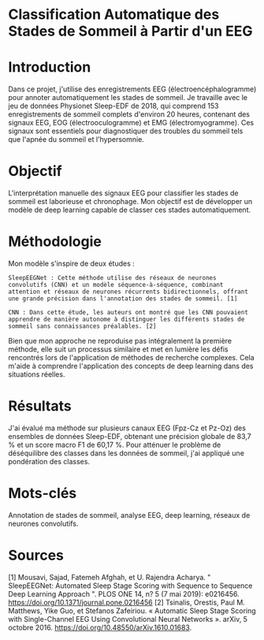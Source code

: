# Classification Automatique des Stades de Sommeil à Partir d'un EEG

# Introduction

Dans ce projet, j'utilise des enregistrements EEG (électroencéphalogramme) pour annoter automatiquement les stades de sommeil. Je travaille avec le jeu de données Physionet Sleep-EDF de 2018, qui comprend 153 enregistrements de sommeil complets d'environ 20 heures, contenant des signaux EEG, EOG (électrooculogramme) et EMG (électromyogramme). Ces signaux sont essentiels pour diagnostiquer des troubles du sommeil tels que l'apnée du sommeil et l'hypersomnie.

# Objectif

L'interprétation manuelle des signaux EEG pour classifier les stades de sommeil est laborieuse et chronophage. Mon objectif est de développer un modèle de deep learning capable de classer ces stades automatiquement.

# Méthodologie

Mon modèle s'inspire de deux études :

    SleepEEGNet : Cette méthode utilise des réseaux de neurones convolutifs (CNN) et un modèle séquence-à-séquence, combinant attention et réseaux de neurones récurrents bidirectionnels, offrant une grande précision dans l'annotation des stades de sommeil. [1]

    CNN : Dans cette étude, les auteurs ont montré que les CNN pouvaient apprendre de manière autonome à distinguer les différents stades de sommeil sans connaissances préalables. [2]

Bien que mon approche ne reproduise pas intégralement la première méthode, elle suit un processus similaire et met en lumière les défis rencontrés lors de l'application de méthodes de recherche complexes. Cela m'aide à comprendre l'application des concepts de deep learning dans des situations réelles.

# Résultats

J'ai évalué ma méthode sur plusieurs canaux EEG (Fpz-Cz et Pz-Oz) des ensembles de données Sleep-EDF, obtenant une précision globale de 83,7 % et un score macro F1 de 60,17 %. Pour atténuer le problème de déséquilibre des classes dans les données de sommeil, j'ai appliqué une pondération des classes.

# Mots-clés

Annotation de stades de sommeil, analyse EEG, deep learning, réseaux de neurones convolutifs.

# Sources

[1]	Mousavi, Sajad, Fatemeh Afghah, et U. Rajendra Acharya. " SleepEEGNet: Automated Sleep Stage Scoring with Sequence to Sequence Deep Learning Approach ". PLOS ONE 14, n? 5 (7 mai 2019): e0216456. https://doi.org/10.1371/journal.pone.0216456
[2]	Tsinalis, Orestis, Paul M. Matthews, Yike Guo, et Stefanos Zafeiriou. « Automatic Sleep Stage Scoring with Single-Channel EEG Using Convolutional Neural Networks ». arXiv, 5 octobre 2016. https://doi.org/10.48550/arXiv.1610.01683.

